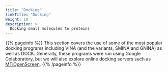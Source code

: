 ```yaml
---
title: "Docking"
linkTitle: "Docking"
weight: 10
description: >
  Docking small molecules to proteins
---
```


{{% pageinfo %}}
This section covers the use of some of the most popular docking programs including VINA (and the variants, SMINA and GNINA) as well as DOCK. Generally, these programs were run using Google Colaboratory, but we will also explore online docking servers such as [MTiOpenScreen](https://bioserv.rpbs.univ-paris-diderot.fr/services/MTiOpenScreen/).
{{% /pageinfo %}}
